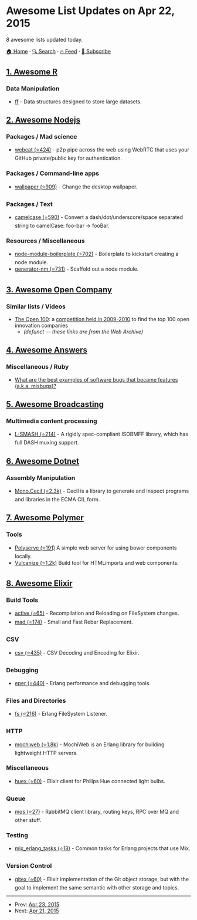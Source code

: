 # Awesome List Updates on Apr 22, 2015

8 awesome lists updated today.

[🏠 Home](/README.md) · [🔍 Search](https://test.trackawesomelist.com/search/) · [🔥 Feed](https://test.trackawesomelist.com/rss.xml) · [📮 Subscribe](https://trackawesomelist.us17.list-manage.com/subscribe?u=d2f0117aa829c83a63ec63c2f&id=36a103854c)



## [1. Awesome R](/content/qinwf/awesome-R/README.md)

### Data Manipulation

*   [ff](http://ff.r-forge.r-project.org/) - Data structures designed to store large datasets.

## [2. Awesome Nodejs](/content/sindresorhus/awesome-nodejs/README.md)

### Packages / Mad science

*   [webcat (⭐424)](https://github.com/mafintosh/webcat) - p2p pipe across the web using WebRTC that uses your GitHub private/public key for authentication.

### Packages / Command-line apps

*   [wallpaper (⭐909)](https://github.com/sindresorhus/wallpaper) - Change the desktop wallpaper.

### Packages / Text

*   [camelcase (⭐590)](https://github.com/sindresorhus/camelcase) - Convert a dash/dot/underscore/space separated string to camelCase: foo-bar → fooBar.

### Resources / Miscellaneous

*   [node-module-boilerplate (⭐702)](https://github.com/sindresorhus/node-module-boilerplate) - Boilerplate to kickstart creating a node module.
*   [generator-nm (⭐731)](https://github.com/sindresorhus/generator-nm) - Scaffold out a node module.

## [3. Awesome Open Company](/content/opencompany/awesome-open-company/README.md)

### Similar lists / Videos

*   [The Open 100](http://wayback.archive.org/web/20110824041839/http://www.openbusiness.cc/category/directory/openbusiness/): a [competition held in 2009-2010](http://wayback.archive.org/web/20120727175118/http://www.openbusiness.cc/open100/about/) to find the top 100 open innovation companies
    *   *(defunct — these links are from the Web Archive)*

## [4. Awesome Answers](/content/cyberglot/awesome-answers/README.md)

### Miscellaneous / Ruby

*   [What are the best examples of software bugs that became features (a.k.a. misbugs)?](http://qr.ae/LO834)

## [5. Awesome Broadcasting](/content/ebu/awesome-broadcasting/README.md)

### Multimedia content processing

*   [L-SMASH (⭐214)](https://github.com/l-smash/l-smash/) - A rigidly spec-compliant ISOBMFF library, which has full DASH muxing support.

## [6. Awesome Dotnet](/content/quozd/awesome-dotnet/README.md)

### Assembly Manipulation

*   [Mono.Cecil (⭐2.3k)](https://github.com/jbevain/cecil) - Cecil is a library to generate and inspect programs and libraries in the ECMA CIL form.

## [7. Awesome Polymer](/content/Granze/awesome-polymer/README.md)

### Tools

*   [Polyserve (⭐191)](https://github.com/polymerlabs/polyserve) A simple web server for using bower components locally.
*   [Vulcanize (⭐1.2k)](https://github.com/Polymer/vulcanize) Build tool for HTMLimports and web components.

## [8. Awesome Elixir](/content/h4cc/awesome-elixir/README.md)

### Build Tools

*   [active (⭐65)](https://github.com/synrc/active) - Recompilation and Reloading on FileSystem changes.
*   [mad (⭐174)](https://github.com/synrc/mad) - Small and Fast Rebar Replacement.

### CSV

*   [csv (⭐435)](https://github.com/beatrichartz/csv) - CSV Decoding and Encoding for Elixir.

### Debugging

*   [eper (⭐440)](https://github.com/massemanet/eper) - Erlang performance and debugging tools.

### Files and Directories

*   [fs (⭐216)](https://github.com/synrc/fs) - Erlang FileSystem Listener.

### HTTP

*   [mochiweb (⭐1.8k)](https://github.com/mochi/mochiweb) - MochiWeb is an Erlang library for building lightweight HTTP servers.

### Miscellaneous

*   [huex (⭐60)](https://github.com/xavier/huex) - Elixir client for Philips Hue connected light bulbs.

### Queue

*   [mqs (⭐27)](https://github.com/synrc/mqs) - RabbitMQ client library, routing keys, RPC over MQ and other stuff.

### Testing

*   [mix\_erlang\_tasks (⭐18)](https://github.com/alco/mix-erlang-tasks) - Common tasks for Erlang projects that use Mix.

### Version Control

*   [gitex (⭐60)](https://github.com/awetzel/gitex) - Elixir implementation of the Git object storage, but with the goal to implement the same semantic with other storage and topics.

---

- Prev: [Apr 23, 2015](/content/2015/04/23/README.md)
- Next: [Apr 21, 2015](/content/2015/04/21/README.md)